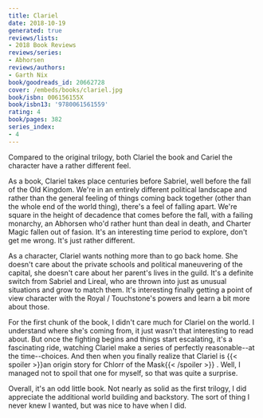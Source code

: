 ```yaml
---
title: Clariel
date: 2018-10-19
generated: true
reviews/lists:
- 2018 Book Reviews
reviews/series:
- Abhorsen
reviews/authors:
- Garth Nix
book/goodreads_id: 20662728
cover: /embeds/books/clariel.jpg
book/isbn: 006156155X
book/isbn13: '9780061561559'
rating: 4
book/pages: 382
series_index:
- 4
---
```

Compared to the original trilogy, both Clariel the book and Cariel the character have a rather different feel.  

As a book, Clariel takes place centuries before Sabriel, well before the fall of the Old Kingdom. We're in an entirely different political landscape and rather than the general feeling of things coming back together (other than the whole end of the world thing), there's a feel of falling apart. We're square in the height of decadence that comes before the fall, with a failing monarchy, an Abhorsen who'd rather hunt than deal in death, and Charter Magic fallen out of fasion. It's an interesting time period to explore, don't get me wrong. It's just rather different.  

<!--more-->

As a character, Clariel wants nothing more than to go back home. She doesn't care about the private schools and political maneuvering of the capital, she doesn't care about her parent's lives in the guild. It's a definite switch from Sabriel and Lireal, who are thrown into just as unusual situations and grow to match them. It's interesting finally getting a point of view character with the Royal / Touchstone's powers and learn a bit more about those.  

For the first chunk of the book, I didn't care much for Clariel on the world. I understand where she's coming from, it just wasn't that interesting to read about. But once the fighting begins and things start escalating, it's a fascinating ride, watching Clariel make a series of perfectly reasonable--at the time--choices. And then when you finally realize that Clariel is  {{< spoiler >}}an origin story for Chlorr of the Mask{{< /spoiler >}}  . Well, I managed not to spoil that one for myself, so that was quite a surprise.  

Overall, it's an odd little book. Not nearly as solid as the first trilogy, I did appreciate the additional world building and backstory. The sort of thing I never knew I wanted, but was nice to have when I did.